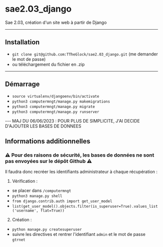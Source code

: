 # sae2.03_django
Sae 2.03, création d'un site web à partir de Django

---

## Installation

- `git clone git@github.com:TTheGlock/sae2.03_django.git` (me demander le mot de passe)
- ou téléchargement du fichier en .zip

---

## Démarrage

- `source virtualenv/djangoenv/bin/activate`
- `python3 computermngt/manage.py makemigrations`
- `python3 computermngt/manage.py migrate`
- `python3 computermngt/manage.py runserver`

--- MAJ DU 06/06/2023 : POUR PLUS DE SIMPLICITE, J'AI DECIDE D'AJOUTER LES BASES DE DONNEES

## Informations additionnelles 

### ⚠️ Pour des raisons de sécurité, les bases de données ne sont pas envoyées sur le dépôt Github ⚠️
Il faudra donc recréer les identifiants administrateur à chaque récupération :

1. Vérification :
- se placer dans `/computermngt`
- `python3 manage.py shell`
- `from django.contrib.auth import get_user_model`
- `list(get_user_model().objects.filter(is_superuser=True).values_list('username', flat=True))`

2. Création : 
- `python manage.py createsuperuser`
- suivre les directives et rentrer l'identifiant `admin` et le mot de passe `gtrnet`
